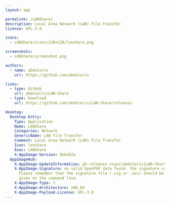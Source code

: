 ```yaml
---
layout: app

permalink: /LANShare/
description: Local Area Network (LAN) File Transfer
license: GPL-3.0

icons:
  - LANShare/icons/128x128/lanshare.png

screenshots:
  - LANShare/screenshot.png

authors:
  - name: abdularis
    url: https://github.com/abdularis

links:
  - type: GitHub
    url: abdularis/LAN-Share
  - type: Download
    url: https://github.com/abdularis/LAN-Share/releases

desktop:
  Desktop Entry:
    Type: Application
    Name: LANShare
    Categories: Network
    GenericName: LAN File Transfer
    Comment: Local Area Network (LAN) File Transfer
    Icon: lanshare
    Exec: LANShare
    X-AppImage-Version: 8bb4b2a
  AppImageHub:
    X-AppImage-UpdateInformation: gh-releases-zsync|abdularis|LAN-Share|continuous|LANShare*-x86_64.AppImage.zsync
    X-AppImage-Signature: no valid OpenPGP data found. the signature could not be verified.
      Please remember that the signature file (.sig or .asc) should be the first file
      given on the command line.
    X-AppImage-Type: 2
    X-AppImage-Architecture: x86_64
    X-AppImage-Payload-License: GPL-3.0
---
```

